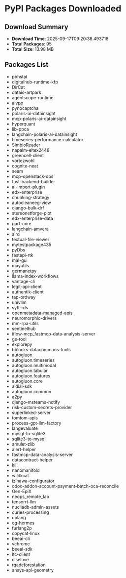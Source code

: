 # PyPI Packages Downloaded

## Download Summary
- **Download Time**: 2025-09-17T09:20:38.493718
- **Total Packages**: 95
- **Total Size**: 13.98 MB

## Packages List
- pbhstat
- digitalhub-runtime-kfp
- DirCat
- dataio-artpark
- agentscope-runtime
- aivpp
- pynocaptcha
- polaris-ai-datainsight
- mcp-polaris-ai-datainsight
- hyperquant
- lib-ppca
- langchain-polaris-ai-datainsight
- timeseries-performance-calculator
- SimbioReader
- napalm-eltex2448
- greencell-client
- vortezwohl
- cognite-neat
- seam
- mcp-openstack-ops
- fast-backend-builder
- ai-import-plugin
- edx-enterprise
- chunking-strategy
- autocleaneeg-view
- django-bulk-drf
- stereonetforge-plot
- edx-enterprise-data
- garf-core
- langchain-amvera
- aird
- textual-file-viewer
- mytestpackage435
- pyDbs
- fastapi-rtk
- mal-gui
- mayutils
- germanetpy
- llama-index-workflows
- vantage-cli
- legit-api-client
- authentik-client
- tap-ordway
- univllm
- syft-rds
- openmetadata-managed-apis
- neuromorphic-drivers
- mm-rpa-utils
- sentinelhub
- iflow-mcp_fastmcp-data-analysis-server
- gs-tool
- explorepy
- bblocks-datacommons-tools
- autogluon
- autogluon.timeseries
- autogluon.multimodal
- autogluon.tabular
- autogluon.features
- autogluon.core
- aidial-sdk
- autogluon.common
- a2py
- django-msteams-notify
- risk-custom-secrets-provider
- superlinked-server
- tomtom-apis
- process-gpt-llm-factory
- langevaluate
- mysql-to-sqlite3
- sqlite3-to-mysql
- amulet-zlib
- alert-helper
- fastmcp-data-analysis-server
- datacontract-helper
- kili
- nanomanifold
- wildkcat
- izihawa-configurator
- odoo-addon-account-payment-batch-oca-reconcile
- Gen-EpiX
- neops_remote_lab
- tensorrt-llm
- nucliadb-admin-assets
- curies-processing
- uplang
- cg-hermes
- furlang2p
- copycat-linux
- beeai-cli
- vchrome
- beeai-sdk
- ltc-client
- clselove
- rqadeforestation
- ansys-api-geometry
